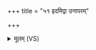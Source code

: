 +++
title = "५१ इदमिद्वा उनापरम्"

+++
<details><summary>मूलम् (VS)</summary>

इ॒दमिद्वा उ॒नाप॑रं ज॒रस्य॒न्यदि॒तोऽप॑रम्।  
जा॒या पति॑मिव॒ वास॑सा॒भ्ये᳡नं भूम ऊर्णुहि॥
</details>
